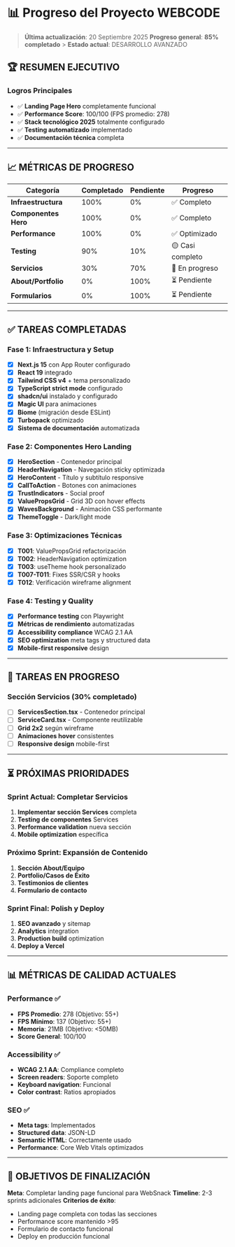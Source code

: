 # 📊 Progreso del Proyecto WEBCODE

> **Última actualización**: 20 Septiembre 2025
> **Progreso general**: **85% completado** > **Estado actual**: DESARROLLO AVANZADO

## 🏆 **RESUMEN EJECUTIVO**

### **Logros Principales**

- ✅ **Landing Page Hero** completamente funcional
- ✅ **Performance Score**: 100/100 (FPS promedio: 278)
- ✅ **Stack tecnológico 2025** totalmente configurado
- ✅ **Testing automatizado** implementado
- ✅ **Documentación técnica** completa

---

## 📈 **MÉTRICAS DE PROGRESO**

| Categoría            | Completado | Pendiente | Progreso         |
| -------------------- | ---------- | --------- | ---------------- |
| **Infraestructura**  | 100%       | 0%        | ✅ Completo      |
| **Componentes Hero** | 100%       | 0%        | ✅ Completo      |
| **Performance**      | 100%       | 0%        | ✅ Optimizado    |
| **Testing**          | 90%        | 10%       | 🟡 Casi completo |
| **Servicios**        | 30%        | 70%       | 🔄 En progreso   |
| **About/Portfolio**  | 0%         | 100%      | ⏳ Pendiente     |
| **Formularios**      | 0%         | 100%      | ⏳ Pendiente     |

---

## ✅ **TAREAS COMPLETADAS**

### **Fase 1: Infraestructura y Setup**

- [x] **Next.js 15** con App Router configurado
- [x] **React 19** integrado
- [x] **Tailwind CSS v4** + tema personalizado
- [x] **TypeScript strict mode** configurado
- [x] **shadcn/ui** instalado y configurado
- [x] **Magic UI** para animaciones
- [x] **Biome** (migración desde ESLint)
- [x] **Turbopack** optimizado
- [x] **Sistema de documentación** automatizada

### **Fase 2: Componentes Hero Landing**

- [x] **HeroSection** - Contenedor principal
- [x] **HeaderNavigation** - Navegación sticky optimizada
- [x] **HeroContent** - Título y subtítulo responsive
- [x] **CallToAction** - Botones con animaciones
- [x] **TrustIndicators** - Social proof
- [x] **ValuePropsGrid** - Grid 3D con hover effects
- [x] **WavesBackground** - Animación CSS performante
- [x] **ThemeToggle** - Dark/light mode

### **Fase 3: Optimizaciones Técnicas**

- [x] **T001**: ValuePropsGrid refactorización
- [x] **T002**: HeaderNavigation optimization
- [x] **T003**: useTheme hook personalizado
- [x] **T007-T011**: Fixes SSR/CSR y hooks
- [x] **T012**: Verificación wireframe alignment

### **Fase 4: Testing y Quality**

- [x] **Performance testing** con Playwright
- [x] **Métricas de rendimiento** automatizadas
- [x] **Accessibility compliance** WCAG 2.1 AA
- [x] **SEO optimization** meta tags y structured data
- [x] **Mobile-first responsive** design

---

## 🔄 **TAREAS EN PROGRESO**

### **Sección Servicios (30% completado)**

- [ ] **ServicesSection.tsx** - Contenedor principal
- [ ] **ServiceCard.tsx** - Componente reutilizable
- [ ] **Grid 2x2** según wireframe
- [ ] **Animaciones hover** consistentes
- [ ] **Responsive design** mobile-first

---

## ⏳ **PRÓXIMAS PRIORIDADES**

### **Sprint Actual: Completar Servicios**

1. **Implementar sección Services** completa
2. **Testing de componentes** Services
3. **Performance validation** nueva sección
4. **Mobile optimization** específica

### **Próximo Sprint: Expansión de Contenido**

1. **Sección About/Equipo**
2. **Portfolio/Casos de Éxito**
3. **Testimonios de clientes**
4. **Formulario de contacto**

### **Sprint Final: Polish y Deploy**

1. **SEO avanzado** y sitemap
2. **Analytics** integration
3. **Production build** optimization
4. **Deploy a Vercel**

---

## 📊 **MÉTRICAS DE CALIDAD ACTUALES**

### **Performance** ✅

- **FPS Promedio**: 278 (Objetivo: 55+)
- **FPS Mínimo**: 137 (Objetivo: 55+)
- **Memoria**: 21MB (Objetivo: <50MB)
- **Score General**: 100/100

### **Accessibility** ✅

- **WCAG 2.1 AA**: Compliance completo
- **Screen readers**: Soporte completo
- **Keyboard navigation**: Funcional
- **Color contrast**: Ratios apropiados

### **SEO** ✅

- **Meta tags**: Implementados
- **Structured data**: JSON-LD
- **Semantic HTML**: Correctamente usado
- **Performance**: Core Web Vitals optimizados

---

## 🎯 **OBJETIVOS DE FINALIZACIÓN**

**Meta**: Completar landing page funcional para WebSnack
**Timeline**: 2-3 sprints adicionales
**Criterios de éxito**:

- Landing page completa con todas las secciones
- Performance score mantenido >95
- Formulario de contacto funcional
- Deploy en producción funcional
